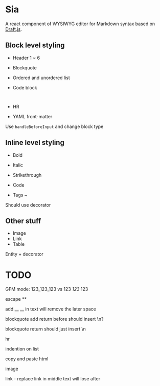 # Sia

A react component of WYSIWYG editor for Markdown syntax based on [Draft.js](https://draftjs.org/).

## Block level styling

- Header 1 ~ 6
- Blockquote
- Ordered and unordered list
- Code block <pre/>

- HR

- YAML front-matter

Use `handleBeforeInput` and change block type

## Inline level styling

- Bold
- Italic
- Strikethrough

- Code

- Tags ~ <kbd></kbd>

Should use decorator

## Other stuff

- Image
- Link
- Table

Entity + decorator 

# TODO

GFM mode: 123_123_123 vs 123 _123_ 123

escape \*\*

add __ __ in text will remove the later space

blockquote add return before should insert \n?

blockquote return should just insert \n

hr

indention on list

copy and paste html

image

link - replace link in middle text will lose after

